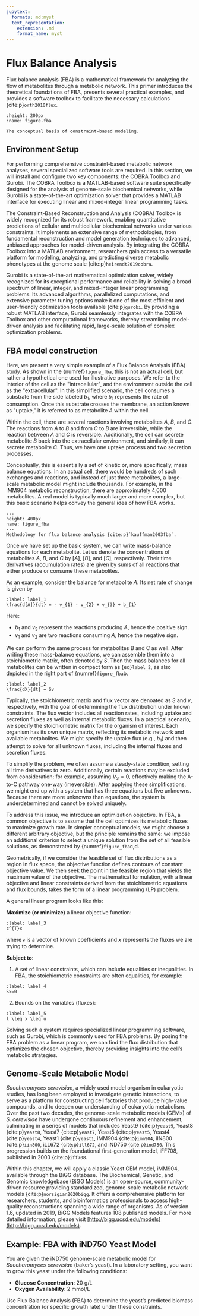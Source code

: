 ```yaml
---
jupytext:
  formats: md:myst
  text_representation:
    extension: .md
    format_name: myst
---
```


# Flux Balance Analysis

Flux balance analysis (FBA) is a mathematical framework for analyzing the flow of metabolites through a metabolic network. This primer introduces the theoretical foundations of FBA, presents several practical examples, and provides a software toolbox to facilitate the necessary calculations {cite:p}`orth2010flux`.


```{figure} _static/fig3-1.png
:height: 200px
:name: figure-fba

The conceptual basis of constraint-based modeling.
```

## Environment Setup

For performing comprehensive constraint-based metabolic network analyses, several specialized software tools are required. In this section, we will install and configure two key components: the COBRA Toolbox and Gurobi. The COBRA Toolbox is a MATLAB-based software suite specifically designed for the analysis of genome-scale biochemical networks, while Gurobi is a state-of-the-art optimization solver that provides a MATLAB interface for executing linear and mixed-integer linear programming tasks.

The Constraint-Based Reconstruction and Analysis (COBRA) Toolbox is widely recognized for its robust framework, enabling quantitative predictions of cellular and multicellular biochemical networks under various constraints. It implements an extensive range of methodologies, from fundamental reconstruction and model generation techniques to advanced, unbiased approaches for model-driven analysis. By integrating the COBRA Toolbox into a MATLAB environment, researchers gain access to a versatile platform for modeling, analyzing, and predicting diverse metabolic phenotypes at the genome scale {cite:p}`heirendt2019cobra`.

Gurobi is a state-of-the-art mathematical optimization solver, widely recognized for its exceptional performance and reliability in solving a broad spectrum of linear, integer, and mixed-integer linear programming problems. Its advanced algorithms, parallelized computations, and extensive parameter tuning options make it one of the most efficient and user-friendly optimization tools available {cite:p}`gurobi`. By providing a robust MATLAB interface, Gurobi seamlessly integrates with the COBRA Toolbox and other computational frameworks, thereby streamlining model-driven analysis and facilitating rapid, large-scale solution of complex optimization problems.

## FBA model construction

Here, we present a very simple example of a Flux Balance Analysis (FBA) study. As shown in the {numref}`figure_fba`, this is not an actual cell, but rather a hypothetical one used for illustrative purposes. We refer to the interior of the cell as the "intracellular", and the environment outside the cell as the "extracellular". In this simplified scenario, the cell consumes a substrate from the side labeled $b_{1}$, where $b_{1}$ represents the rate of consumption. Once this substrate crosses the membrane, an action known as "uptake," it is referred to as metabolite $A$ within the cell.

Within the cell, there are several reactions involving metabolites $A$, $B$, and $C$. The reactions from $A$ to $B$ and from $C$ to $B$ are irreversible, while the reaction between $A$ and $C$ is reversible. Additionally, the cell can secrete metabolite $B$ back into the extracellular environment, and similarly, it can secrete metabolite $C$. Thus, we have one uptake process and two secretion processes.

Conceptually, this is essentially a set of kinetic or, more specifically, mass balance equations. In an actual cell, there would be hundreds of such exchanges and reactions, and instead of just three metabolites, a large-scale metabolic model might include thousands. For example, in the iMM904 metabolic reconstruction, there are approximately 4,000 metabolites. A real model is typically much larger and more complex, but this basic scenario helps convey the general idea of how FBA works.

```{figure} _static/fig3-2.jpg
---
height: 400px
name: figure_fba
---
Methodology for flux balance analysis {cite:p}`kauffman2003fba`.
```

Once we have set up the basic system, we can write mass-balance equations for each metabolite. Let us denote the concentrations of metabolites $A$, $B$, and $C$ by $[A]$, $[B]$, and $[C]$, respectively. Their time derivatives (accumulation rates) are given by sums of all reactions that either produce or consume these metabolites.

As an example, consider the balance for metabolite $A$. Its net rate of change is given by

```{math}
:label: label_1
\frac{d[A]}{dt} = - v_{1} - v_{2} + v_{3} + b_{1}
```

Here:

- $b_{1}$ and $v_{3}$ represent the reactions producing $A$, hence the positive sign.
- $v_{1}$ and $v_{2}$ are two reactions consuming $A$, hence the negative sign.

We can perform the same process for metabolites B and C as well. After writing these mass-balance equations, we can assemble them into a stoichiometric matrix, often denoted by $S$. Then the mass balances for all metabolites can be written in compact form as {eq}`label_2`, as also depicted in the right part of  {numref}`figure_fba`b.

```{math}
:label: label_2
\frac{dX}{dt} = Sv
```

Typically, the stoichiometric matrix and flux vector are denoated as $S$ and $v$, respectively, with the goal of determining the flux distribution under known constraints. The flux vector includes all reaction rates, including uptake and secretion fluxes as well as internal metabolic fluxes. In a practical scenario, we specify the stoichiometric matrix for the organism of interest. Each organism has its own unique matrix, reflecting its metabolic network and available metabolites. We might specify the uptake flux (e.g., $b_{1}$) and then attempt to solve for all unknown fluxes, including the internal fluxes and secretion fluxes.

To simplify the problem, we often assume a steady-state condition, setting all time derivatives to zero. Additionally, certain reactions may be excluded from consideration; for example, assuming $V_{3}=0$, effectively making the A-to-C pathway one-way (irreversible). After applying these simplifications, we might end up with a system that has three equations but five unknowns. Because there are more unknowns than equations, the system is underdetermined and cannot be solved uniquely.

To address this issue, we introduce an optimization objective. In FBA, a common objective is to assume that the cell optimizes its metabolic fluxes to maximize growth rate. In simpler conceptual models, we might choose a different arbitrary objective, but the principle remains the same: we impose an additional criterion to select a unique solution from the set of all feasible solutions, as demonstrated by {numref}`figure_fba`c,d.

Geometrically, if we consider the feasible set of flux distributions as a region in flux space, the objective function defines contours of constant objective value. We then seek the point in the feasible region that yields the maximum value of the objective. The mathematical formulation, with a linear objective and linear constraints derived from the stoichiometric equations and flux bounds, takes the form of a linear programming (LP) problem.

A general linear program looks like this:

**Maximize (or minimize)** a linear objective function:

```{math}
:label: label_3
c^{T}x
```
where $\mathcal{c}$ is a vector of known coefficients and $x$ represents the fluxes we are trying to determine.

**Subject to**:

1. A set of linear constraints, which can include equalities or inequalities.  In FBA, the stoichiometric constraints are often equalities, for example:

```{math}
:label: label_4
Sx=0
```

2. Bounds on the variables (fluxes):

```{math}
:label: label_5
l \leq x \leq u
```

Solving such a system requires specialized linear programming software, such as Gurobi, which is commonly used for FBA problems. By posing the FBA problem as a linear program, we can find the flux distribution that optimizes the chosen objective, thereby providing insights into the cell’s metabolic strategies.

## Genome-Scale Metabolic Model

*Saccharomyces cerevisiae*, a widely used model organism in eukaryotic studies, has long been employed to investigate genetic interactions, to serve as a platform for constructing cell factories that produce high-value compounds, and to deepen our understanding of eukaryotic metabolism. Over the past two decades, the genome-scale metabolic models (GEMs) of *S. cerevisiae* have undergone continuous refinement and enhancement, culminating in a series of models that includes Yeast9 {cite:p}`yeast9`, Yeast8 {cite:p}`yeast8`,  Yeast7 {cite:p}`yeast7`, Yeast5 {cite:p}`yeast5`, Yeast4 {cite:p}`yeast4`, Yeast1 {cite:p}`yeast1`, iMM904 {cite:p}`imm904`, iIN800 {cite:p}`iin800`, iLL672 {cite:p}`ill672`, and iND750 {cite:p}`ind750`. This progression builds on the foundational first-generation model, iFF708, published in 2003 {cite:p}`iff708`. 

Within this chapter, we will apply a classic Yeast GEM model, iMM904, available through the BiGG database. The Biochemical, Genetic, and Genomic knowledgebase (BiGG Models) is an open-source, community-driven resource providing standardized, genome-scale metabolic network models {cite:p}`norsigian2020bigg`. It offers a comprehensive platform for researchers, students, and bioinformatics professionals to access high-quality reconstructions spanning a wide range of organisms. As of version 1.6, updated in 2019, BiGG Models features 108 published models. For more detailed information, please visit [http://bigg.ucsd.edu/models](http://bigg.ucsd.edu/models).

## Example: FBA with iND750 Yeast Model

You are given the iND750 genome-scale metabolic model for *Saccharomyces cerevisiae* (baker’s yeast). In a laboratory setting, you want to grow this yeast under the following conditions:

- **Glucose Concentration**: 20 g/L
- **Oxygen Availability**: 2 mmol/L

Use Flux Balance Analysis (FBA) to determine the yeast’s predicted biomass concentration (or specific growth rate) under these constraints.
